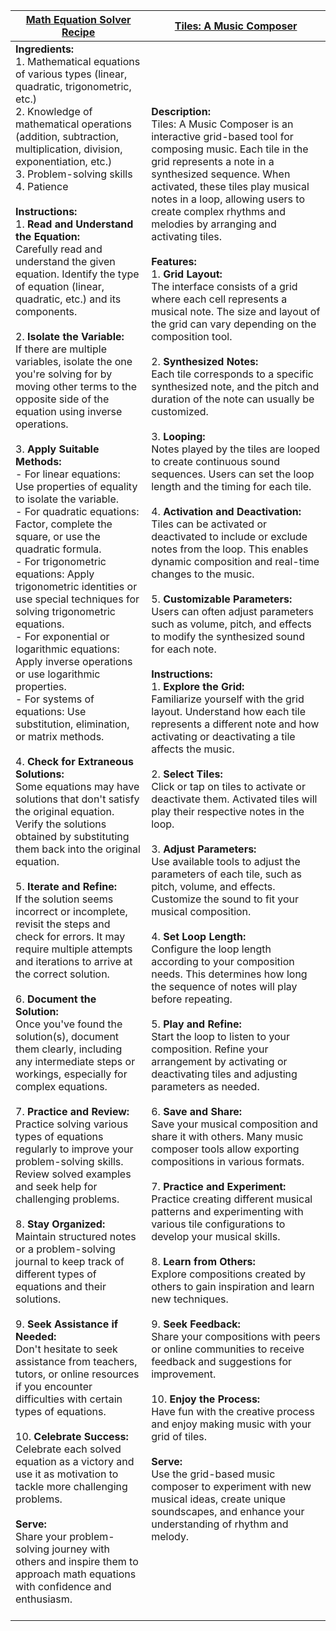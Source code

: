 | [Math Equation Solver Recipe][#Math] | [Tiles: A Music Composer][#Tiles] |
|---|---|
| **Ingredients:** <br> 1. Mathematical equations of various types (linear, quadratic, trigonometric, etc.) <br> 2. Knowledge of mathematical operations (addition, subtraction, multiplication, division, exponentiation, etc.) <br> 3. Problem-solving skills <br> 4. Patience <br><br> **Instructions:** <br> 1. **Read and Understand the Equation:** <br> Carefully read and understand the given equation. Identify the type of equation (linear, quadratic, etc.) and its components. <br><br> 2. **Isolate the Variable:** <br> If there are multiple variables, isolate the one you're solving for by moving other terms to the opposite side of the equation using inverse operations. <br><br> 3. **Apply Suitable Methods:** <br> - For linear equations: Use properties of equality to isolate the variable. <br> - For quadratic equations: Factor, complete the square, or use the quadratic formula. <br> - For trigonometric equations: Apply trigonometric identities or use special techniques for solving trigonometric equations. <br> - For exponential or logarithmic equations: Apply inverse operations or use logarithmic properties. <br> - For systems of equations: Use substitution, elimination, or matrix methods. <br><br> 4. **Check for Extraneous Solutions:** <br> Some equations may have solutions that don't satisfy the original equation. Verify the solutions obtained by substituting them back into the original equation. <br><br> 5. **Iterate and Refine:** <br> If the solution seems incorrect or incomplete, revisit the steps and check for errors. It may require multiple attempts and iterations to arrive at the correct solution. <br><br> 6. **Document the Solution:** <br> Once you've found the solution(s), document them clearly, including any intermediate steps or workings, especially for complex equations. <br><br> 7. **Practice and Review:** <br> Practice solving various types of equations regularly to improve your problem-solving skills. Review solved examples and seek help for challenging problems. <br><br> 8. **Stay Organized:** <br> Maintain structured notes or a problem-solving journal to keep track of different types of equations and their solutions. <br><br> 9. **Seek Assistance if Needed:** <br> Don't hesitate to seek assistance from teachers, tutors, or online resources if you encounter difficulties with certain types of equations. <br><br> 10. **Celebrate Success:** <br> Celebrate each solved equation as a victory and use it as motivation to tackle more challenging problems. <br><br> **Serve:** <br> Share your problem-solving journey with others and inspire them to approach math equations with confidence and enthusiasm. <br><br> | **Description:** <br> Tiles: A Music Composer is an interactive grid-based tool for composing music. Each tile in the grid represents a note in a synthesized sequence. When activated, these tiles play musical notes in a loop, allowing users to create complex rhythms and melodies by arranging and activating tiles. <br><br> **Features:** <br> 1. **Grid Layout:** <br> The interface consists of a grid where each cell represents a musical note. The size and layout of the grid can vary depending on the composition tool. <br><br> 2. **Synthesized Notes:** <br> Each tile corresponds to a specific synthesized note, and the pitch and duration of the note can usually be customized. <br><br> 3. **Looping:** <br> Notes played by the tiles are looped to create continuous sound sequences. Users can set the loop length and the timing for each tile. <br><br> 4. **Activation and Deactivation:** <br> Tiles can be activated or deactivated to include or exclude notes from the loop. This enables dynamic composition and real-time changes to the music. <br><br> 5. **Customizable Parameters:** <br> Users can often adjust parameters such as volume, pitch, and effects to modify the synthesized sound for each note. <br><br> **Instructions:** <br> 1. **Explore the Grid:** <br> Familiarize yourself with the grid layout. Understand how each tile represents a different note and how activating or deactivating a tile affects the music. <br><br> 2. **Select Tiles:** <br> Click or tap on tiles to activate or deactivate them. Activated tiles will play their respective notes in the loop. <br><br> 3. **Adjust Parameters:** <br> Use available tools to adjust the parameters of each tile, such as pitch, volume, and effects. Customize the sound to fit your musical composition. <br><br> 4. **Set Loop Length:** <br> Configure the loop length according to your composition needs. This determines how long the sequence of notes will play before repeating. <br><br> 5. **Play and Refine:** <br> Start the loop to listen to your composition. Refine your arrangement by activating or deactivating tiles and adjusting parameters as needed. <br><br> 6. **Save and Share:** <br> Save your musical composition and share it with others. Many music composer tools allow exporting compositions in various formats. <br><br> 7. **Practice and Experiment:** <br> Practice creating different musical patterns and experimenting with various tile configurations to develop your musical skills. <br><br> 8. **Learn from Others:** <br> Explore compositions created by others to gain inspiration and learn new techniques. <br><br> 9. **Seek Feedback:** <br> Share your compositions with peers or online communities to receive feedback and suggestions for improvement. <br><br> 10. **Enjoy the Process:** <br> Have fun with the creative process and enjoy making music with your grid of tiles. <br><br> **Serve:** <br> Use the grid-based music composer to experiment with new musical ideas, create unique soundscapes, and enhance your understanding of rhythm and melody. <br><br> |

<!-- This table provides a side-by-side comparison of the Math Equation Solver Recipe and Tiles: A Music Composer. Fill in the appropriate links to the HTML files or sections where these recipes/tools are explained in detail. -->
[#Math]: math.html
[#Tiles]: tiles.html
